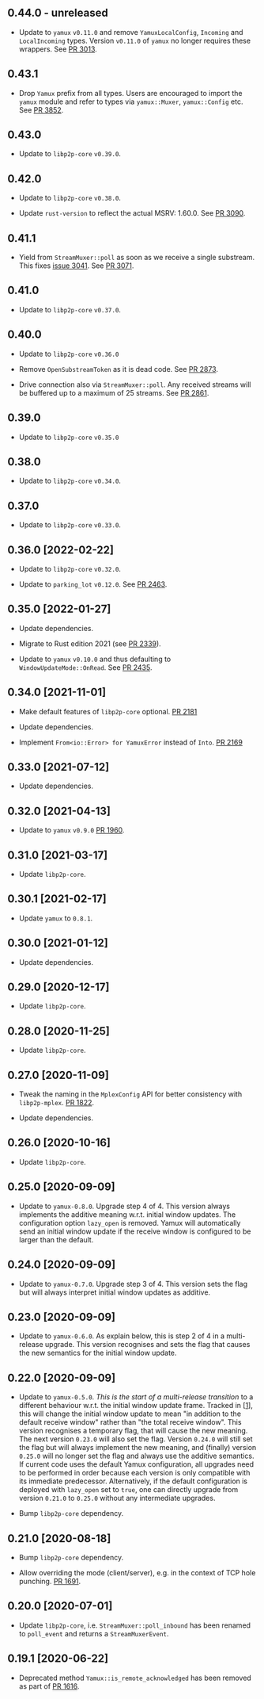 ## 0.44.0 - unreleased

- Update to `yamux` `v0.11.0` and remove `YamuxLocalConfig`, `Incoming` and `LocalIncoming` types.
  Version `v0.11.0` of `yamux` no longer requires these wrappers.
  See [PR 3013].

[PR 3013]: https://github.com/libp2p/rust-libp2p/pull/3013

## 0.43.1

- Drop `Yamux` prefix from all types.
  Users are encouraged to import the `yamux` module and refer to types via `yamux::Muxer`, `yamux::Config` etc.
  See [PR 3852].

[PR 3852]: https://github.com/libp2p/rust-libp2p/pull/3852

## 0.43.0

- Update to `libp2p-core` `v0.39.0`.

## 0.42.0

- Update to `libp2p-core` `v0.38.0`.

- Update `rust-version` to reflect the actual MSRV: 1.60.0. See [PR 3090].

[PR 3090]: https://github.com/libp2p/rust-libp2p/pull/3090

## 0.41.1

- Yield from `StreamMuxer::poll` as soon as we receive a single substream.
  This fixes [issue 3041].
  See [PR 3071].

[PR 3071]: https://github.com/libp2p/rust-libp2p/pull/3071/
[issue 3041]: https://github.com/libp2p/rust-libp2p/issues/3041/

## 0.41.0

- Update to `libp2p-core` `v0.37.0`.

## 0.40.0

- Update to `libp2p-core` `v0.36.0`

- Remove `OpenSubstreamToken` as it is dead code. See [PR 2873].

- Drive connection also via `StreamMuxer::poll`. Any received streams will be buffered up to a maximum of 25 streams.
  See [PR 2861].

[PR 2873]: https://github.com/libp2p/rust-libp2p/pull/2873/
[PR 2861]: https://github.com/libp2p/rust-libp2p/pull/2861/

## 0.39.0

- Update to `libp2p-core` `v0.35.0`

## 0.38.0

- Update to `libp2p-core` `v0.34.0`.

## 0.37.0

- Update to `libp2p-core` `v0.33.0`.

## 0.36.0 [2022-02-22]

- Update to `libp2p-core` `v0.32.0`.

- Update to `parking_lot` `v0.12.0`. See [PR 2463].

[PR 2463]: https://github.com/libp2p/rust-libp2p/pull/2463/

## 0.35.0 [2022-01-27]

- Update dependencies.

- Migrate to Rust edition 2021 (see [PR 2339]).

- Update to `yamux` `v0.10.0` and thus defaulting to `WindowUpdateMode::OnRead`.
  See [PR 2435].

[PR 2339]: https://github.com/libp2p/rust-libp2p/pull/2339
[PR 2435]: https://github.com/libp2p/rust-libp2p/pull/2435

## 0.34.0 [2021-11-01]

- Make default features of `libp2p-core` optional.
  [PR 2181](https://github.com/libp2p/rust-libp2p/pull/2181)

- Update dependencies.

- Implement `From<io::Error> for YamuxError` instead of `Into`.
  [PR 2169](https://github.com/libp2p/rust-libp2p/pull/2169)

## 0.33.0 [2021-07-12]

- Update dependencies.

## 0.32.0 [2021-04-13]

- Update to `yamux` `v0.9.0` [PR
  1960](https://github.com/libp2p/rust-libp2p/pull/1960).

## 0.31.0 [2021-03-17]

- Update `libp2p-core`.

## 0.30.1 [2021-02-17]

- Update `yamux` to `0.8.1`.

## 0.30.0 [2021-01-12]

- Update dependencies.

## 0.29.0 [2020-12-17]

- Update `libp2p-core`.

## 0.28.0 [2020-11-25]

- Update `libp2p-core`.

## 0.27.0 [2020-11-09]

- Tweak the naming in the `MplexConfig` API for better
  consistency with `libp2p-mplex`.
  [PR 1822](https://github.com/libp2p/rust-libp2p/pull/1822).

- Update dependencies.

## 0.26.0 [2020-10-16]

- Update `libp2p-core`.

## 0.25.0 [2020-09-09]

- Update to `yamux-0.8.0`. Upgrade step 4 of 4. This version always implements
  the additive meaning w.r.t. initial window updates. The configuration option
  `lazy_open` is removed. Yamux will automatically send an initial window update
  if the receive window is configured to be larger than the default.

## 0.24.0 [2020-09-09]

- Update to `yamux-0.7.0`. Upgrade step 3 of 4. This version sets the flag but will
  always interpret initial window updates as additive.

## 0.23.0 [2020-09-09]

- Update to `yamux-0.6.0`. As explain below, this is step 2 of 4 in a multi-release
  upgrade. This version recognises and sets the flag that causes the new semantics
  for the initial window update.

## 0.22.0 [2020-09-09]

- Update to `yamux-0.5.0`. *This is the start of a multi-release transition* to a
  different behaviour w.r.t. the initial window update frame. Tracked in [[1]],
  this will change the initial window update to mean "in addition to the default
  receive window" rather than "the total receive window". This version recognises
  a temporary flag, that will cause the new meaning. The next version `0.23.0`
  will also set the flag. Version `0.24.0` will still set the flag but will always
  implement the new meaning, and (finally) version `0.25.0` will no longer set the
  flag and always use the additive semantics. If current code uses the default
  Yamux configuration, all upgrades need to be performed in order because each
  version is only compatible with its immediate predecessor. Alternatively, if the
  default configuration is deployed with `lazy_open` set to `true`, one can
  directly upgrade from version `0.21.0` to `0.25.0` without any intermediate
  upgrades.

- Bump `libp2p-core` dependency.

[1]: https://github.com/paritytech/yamux/issues/92

## 0.21.0 [2020-08-18]

- Bump `libp2p-core` dependency.

- Allow overriding the mode (client/server), e.g. in the context
of TCP hole punching. [PR 1691](https://github.com/libp2p/rust-libp2p/pull/1691).

## 0.20.0 [2020-07-01]

- Update `libp2p-core`, i.e. `StreamMuxer::poll_inbound` has been renamed
  to `poll_event` and returns a `StreamMuxerEvent`.

## 0.19.1 [2020-06-22]

- Deprecated method `Yamux::is_remote_acknowledged` has been removed
  as part of [PR 1616](https://github.com/libp2p/rust-libp2p/pull/1616).
